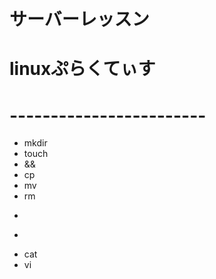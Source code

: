 # サーバーレッスン  
# linuxぷらくてぃす  
# ------------------------  

* mkdir  
* touch  
* &&  
* cp  
* mv  
* rm    
* >  
* >>  
* cat  
* vi  
